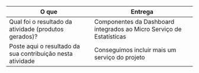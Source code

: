 
|O que| Entrega |
|--|--|
| Qual foi o resultado da atividade (produtos gerados)? |Componentes da Dashboard integrados ao Micro Serviço de Estatísticas|
| Poste aqui o resultado da sua contribuição nesta atividade |Conseguimos incluir mais um serviço do projeto|

 